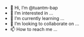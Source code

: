 - 👋 Hi, I’m @tuantm-bap
- 👀 I’m interested in ...
- 🌱 I’m currently learning ...
- 💞️ I’m looking to collaborate on ...
- 📫 How to reach me ...

<!---
tuantm-bap/tuantm-bap is a ✨ special ✨ repository because its `README.md` (this file) appears on your GitHub profile.
You can click the Preview link to take a look at your changes.
--->
